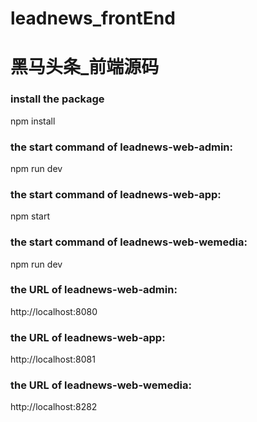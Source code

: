 # leadnews_frontEnd
# 黑马头条_前端源码

### install the package
npm install

### the start command of leadnews-web-admin:
npm run dev

### the start command of leadnews-web-app:
npm start

### the start command of leadnews-web-wemedia:
npm run dev

### the URL of leadnews-web-admin:
http://localhost:8080

### the URL of leadnews-web-app:
http://localhost:8081

### the URL of leadnews-web-wemedia:
http://localhost:8282